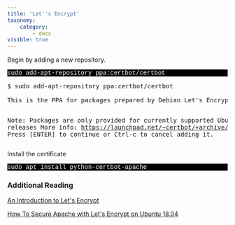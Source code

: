 ```yaml
---
title: 'Let''s Encrypt'
taxonomy:
    category:
        - docs
visible: true
---
```


<p>Begin by adding a new repository. </p>

<p style="font-family:Courier; color:white; background-color:black;">
sudo add-apt-repository ppa:certbot/certbot
</p>
 
 
    

<p><pre>$ sudo add-apt-repository ppa:certbot/certbot<br>
This is the PPA for packages prepared by Debian Let's Encrypt Team and backported for Ubuntu.


Note: Packages are only provided for currently supported Ubuntu releases
 More info: https://launchpad.net/~certbot/+archive/ubuntu/certbot
Press [ENTER] to continue or Ctrl-c to cancel adding it.
</pre>
  </p>
  
<p>Install the certificate </p>

 <p style="font-family:Courier; color:white; background-color:black;">
sudo apt install python-certbot-apache
</p>

<h3>Additional Reading</h3>
<p><a href="(https://www.digitalocean.com/community/tutorials/an-introduction-to-let-s-encrypt](An Introduction to Let's Encrypt">An Introduction to Let's Encrypt</a></p>

<p><a href="https://www.digitalocean.com/community/tutorials/how-to-secure-nginx-with-let-s-encrypt-on-ubuntu-18-04">How To Secure Apache with Let's Encrypt on Ubuntu 18.04</a></p>